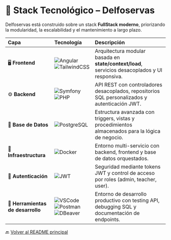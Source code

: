 # 🚀 Stack Tecnológico – Delfoservas

Delfoservas está construido sobre un stack **FullStack moderno**, priorizando la modularidad, la escalabilidad y el mantenimiento a largo plazo.

| Capa | Tecnología | Descripción |
| :-- | :-- | :-- |
| 🖥️ **Frontend** | ![Angular](https://img.shields.io/badge/Angular-DD0031?style=for-the-badge&logo=angular&logoColor=white) ![TailwindCSS](https://img.shields.io/badge/TailwindCSS-06B6D4?style=for-the-badge&logo=tailwindcss&logoColor=white) | Arquitectura modular basada en **state/context/load**, servicios desacoplados y UI responsiva. |
| ⚙️ **Backend** | ![Symfony](https://img.shields.io/badge/Symfony-000000?style=for-the-badge&logo=symfony&logoColor=white) ![PHP](https://img.shields.io/badge/PHP-777BB4?style=for-the-badge&logo=php&logoColor=white) | API REST con controladores desacoplados, repositorios SQL personalizados y autenticación JWT. |
| 🧩 **Base de Datos** | ![PostgreSQL](https://img.shields.io/badge/PostgreSQL-336791?style=for-the-badge&logo=postgresql&logoColor=white) | Estructura avanzada con triggers, vistas y procedimientos almacenados para la lógica de negocio. |
| 🐳 **Infraestructura** | ![Docker](https://img.shields.io/badge/Docker-2496ED?style=for-the-badge&logo=docker&logoColor=white) | Entorno multi-servicio con backend, frontend y base de datos orquestados. |
| 🔐 **Autenticación** | ![JWT](https://img.shields.io/badge/JWT-000000?style=for-the-badge&logo=jsonwebtokens&logoColor=white) | Seguridad mediante tokens JWT y control de acceso por roles (admin, teacher, user). |
| 🧰 **Herramientas de desarrollo** | ![VSCode](https://img.shields.io/badge/VSCode-IDE-007ACC?logo=visualstudiocode&logoColor=white) ![Postman](https://img.shields.io/badge/Postman-Testing-orange?logo=postman&logoColor=white) ![DBeaver](https://img.shields.io/badge/DBeaver-DB_Client-372923?logo=dbeaver&logoColor=white) | Entorno de desarrollo productivo con testing API, debugging SQL y documentación de endpoints. |



🔙 [Volver al README principal](../README.md)